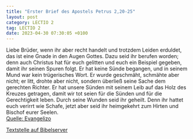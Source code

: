 ```yaml
---
title: "Erster Brief des Apostels Petrus 2,20-25"
layout: post
category: LECTIO 2
tag: LECTIO 2
date: 2023-04-30 07:30:05 +0100
---
```

Liebe Brüder, wenn ihr aber recht handelt und trotzdem Leiden erduldet, das ist eine Gnade in den Augen Gottes.
Dazu seid ihr berufen worden; denn auch Christus hat für euch gelitten und euch ein Beispiel gegeben, damit ihr seinen Spuren folgt.
Er hat keine Sünde begangen, und in seinem Mund war kein trügerisches Wort.<!--more-->
Er wurde geschmäht, schmähte aber nicht; er litt, drohte aber nicht, sondern überließ seine Sache dem gerechten Richter.
Er hat unsere Sünden mit seinem Leib auf das Holz des Kreuzes getragen, damit wir tot seien für die Sünden und für die Gerechtigkeit leben. Durch seine Wunden seid ihr geheilt.
Denn ihr hattet euch verirrt wie Schafe, jetzt aber seid ihr heimgekehrt zum Hirten und Bischof eurer Seelen.<br>
[Quelle: Evangelizo](https://evangeliumtagfuertag.org/DE/gospel)

[Textstelle auf Bibelserver](https://www.bibleserver.com/EU/1.Petrus2,20-25)
